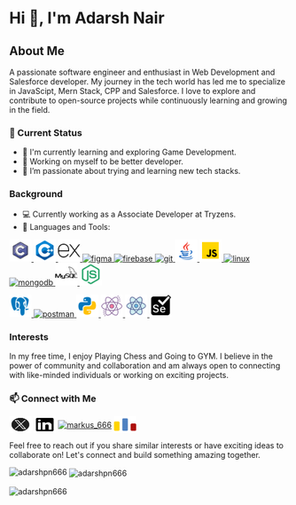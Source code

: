 # Hi 👋, I'm Adarsh Nair

## About Me

A passionate software engineer and enthusiast in Web Development and Salesforce developer. My journey in the tech world has led me to specialize in JavaScipt, Mern Stack, CPP and Salesforce. I love to explore and contribute to open-source projects while continuously learning and growing in the field.

### 🚀 Current Status

- 🌱 I'm currently learning and exploring Game Development.
- 💼 Working on myself to be better developer.
- 🔭 I’m passionate about trying and learning new tech stacks.

### Background

- 💻 Currently working as a Associate Developer at Tryzens.
- 🌟 Languages and Tools:

<p align="left"> <a href="https://www.cprogramming.com/" target="_blank" rel="noreferrer"> <img src="./assets/language-tech-icons/icons8-c-programming-100.png" alt="c" width="40" height="40"/> </a> <a href="https://www.w3schools.com/cpp/" target="_blank" rel="noreferrer"> <img src="./assets/language-tech-icons/icons8-c++-48.png" alt="cplusplus" width="40" height="40"/> </a> <a href="https://expressjs.com" target="_blank" rel="noreferrer"> <img src="./assets/language-tech-icons/icons8-express-js-50.png" alt="express" width="40" height="40"/> </a> <a href="https://www.figma.com/" target="_blank" rel="noreferrer"> <img src="https://www.vectorlogo.zone/logos/figma/figma-icon.svg" alt="figma" width="40" height="40"/> </a> <a href="https://firebase.google.com/" target="_blank" rel="noreferrer"> <img src="https://www.vectorlogo.zone/logos/firebase/firebase-icon.svg" alt="firebase" width="40" height="40"/> </a> <a href="https://git-scm.com/" target="_blank" rel="noreferrer"> <img src="https://www.vectorlogo.zone/logos/git-scm/git-scm-icon.svg" alt="git" width="40" height="40"/> </a> <a href="https://www.java.com" target="_blank" rel="noreferrer"> <img src="./assets/language-tech-icons/icons8-java-48.png" alt="java" width="40" height="40"/> </a> <a href="https://developer.mozilla.org/en-US/docs/Web/JavaScript" target="_blank" rel="noreferrer"> <img src="./assets/language-tech-icons/icons8-javascript-48.png" alt="javascript" width="40" height="40"/> </a> <a href="https://www.linux.org/" target="_blank" rel="noreferrer"> <img src="https://www.vectorlogo.zone/logos/linux/linux-icon.svg" alt="linux" width="40" height="40"/> </a> <a href="https://www.mongodb.com/" target="_blank" rel="noreferrer"> <img src="https://www.vectorlogo.zone/logos/mongodb/mongodb-icon.svg" alt="mongodb" width="40" height="40"/> </a> <a href="https://www.mysql.com/" target="_blank" rel="noreferrer"> <img src="./assets/language-tech-icons/icons8-mysql-50.png" alt="mysql" width="40" height="40"/> </a> <a href="https://nodejs.org" target="_blank" rel="noreferrer"> <img src="./assets/language-tech-icons/icons8-node-js-48.png" alt="nodejs" width="40" height="40"/> </a> 

<a href="https://www.postgresql.org" target="_blank" rel="noreferrer"> <img src="./assets/language-tech-icons/icons8-postgresql-48.png" alt="postgresql" width="40" height="40"/> </a> <a href="https://postman.com" target="_blank" rel="noreferrer"> <img src="https://www.vectorlogo.zone/logos/getpostman/getpostman-icon.svg" alt="postman" width="40" height="40"/> </a> <a href="https://www.python.org" target="_blank" rel="noreferrer"> <img src="./assets/language-tech-icons/icons8-python-48.png" alt="python" width="40" height="40"/> </a> <a href="https://reactjs.org/" target="_blank" rel="noreferrer"> <img src="./assets/language-tech-icons/icons8-react-js-64.png" alt="react" width="40" height="40"/> </a> <a href="https://reactnative.dev/" target="_blank" rel="noreferrer"> <img src="./assets/language-tech-icons/icons8-react-native-96.png" alt="reactnative" width="40" height="40"/> </a> <a href="https://www.selenium.dev" target="_blank" rel="noreferrer"> <img src="./assets/language-tech-icons/icons8-selenium-50.png" alt="selenium" width="40" height="40"/> </a> </p>


### Interests

In my free time, I enjoy Playing Chess and Going to GYM. I believe in the power of community and collaboration and am always open to connecting with like-minded individuals or working on exciting projects.

### 📫 Connect with Me

<p align="left">
<a href="https://twitter.com/vedic_techie" target="blank"><img align="center" src="./xLogo.jpg" alt="vedic_techie" height="30" width="40" /></a>
<a href="https://linkedin.com/in/adarsh-p-nair-aa5219160" target="blank"><img align="center" src="./assets/socialIcons/linkedinLogo.jpg" alt="adarsh-p-nair-aa5219160" height="30" width="40" /></a>
<a href="https://www.codechef.com/users/markus_666" target="blank"><img align="center" src="https://cdn.jsdelivr.net/npm/simple-icons@3.1.0/icons/codechef.svg" alt="markus_666" height="30" width="40" /></a>
<a href="https://codeforces.com/profile/markus_666" target="blank"><img align="center" src="./assets/socialIcons/codeforceLogo.png" alt="markus_666" height="30" width="40" /></a>
</p>

Feel free to reach out if you share similar interests or have exciting ideas to collaborate on! Let's connect and build something amazing together.

<p><img align="left" src="https://github-readme-stats.vercel.app/api/top-langs?username=adarshpn666&show_icons=true&locale=en&layout=compact" alt="adarshpn666" /></p>

<p>&nbsp;<img align="center" src="https://github-readme-stats.vercel.app/api?username=adarshpn666&show_icons=true&locale=en" alt="adarshpn666" /></p> <p><img align="center" src="https://github-readme-streak-stats.herokuapp.com/?user=adarshpn666&" alt="adarshpn666" /></p>
